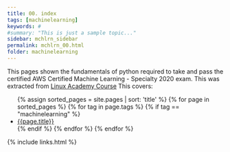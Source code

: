 ```yaml
---
title: 00. index
tags: [machinelearning]
keywords: #
#summary: "This is just a sample topic..."
sidebar: mchlrn_sidebar
permalink: mchlrn_00.html
folder: machinelearning
---
```

This pages shown the fundamentals of python required to take and pass the certified  AWS Certified Machine Learning - Specialty 2020 exam. 
This was extracted from [Linux Academy Course](https://linuxacademy.com/cp/coursescheduler/view/id/492069)
This covers:

<!-- List of all pages with a python tag -->

<ul>
{% assign sorted_pages = site.pages | sort: 'title' %}
{% for page in sorted_pages %}
{% for tag in page.tags %}
{% if tag == "machinelearning" %}
<li><a href="{{ page.url | remove: "/"}}">{{page.title}}</a></li>
{% endif %}
{% endfor %}
{% endfor %}
</ul>


{% include links.html %}